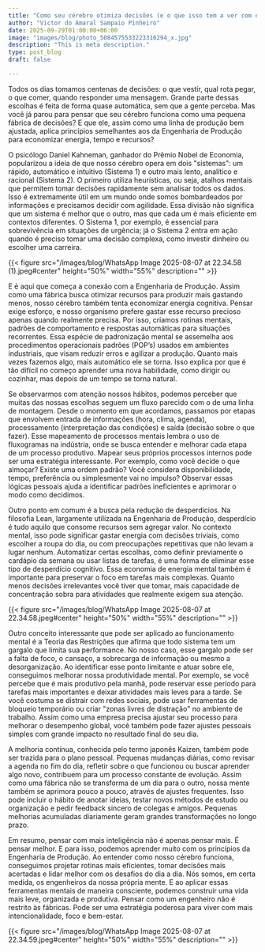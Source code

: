 ```yaml
---
title: "Como seu cérebro otimiza decisões (e o que isso tem a ver com engenharia)"
author: "Victor do Amaral Sampaio Pinheiro"
date: 2025-09-29T01:00:00+06:00
image: "images/blog/photo_5084575533223316294_x.jpg"
description: "This is meta description."
type: post_blog
draft: false

--- 
```


Todos os dias tomamos centenas de decisões: o que vestir, qual rota pegar, o que comer, quando responder uma mensagem. Grande parte dessas escolhas é feita de forma quase automática, sem que a gente perceba. Mas você já parou para pensar que seu cérebro funciona como uma pequena fábrica de decisões? E que ele, assim como uma linha de produção bem ajustada, aplica princípios semelhantes aos da Engenharia de Produção para economizar energia, tempo e recursos?

O psicólogo Daniel Kahneman, ganhador do Prêmio Nobel de Economia, popularizou a ideia de que nosso cérebro opera em dois "sistemas": um rápido, automático e intuitivo (Sistema 1) e outro mais lento, analítico e racional (Sistema 2). O primeiro utiliza heurísticas, ou seja, atalhos mentais que permitem tomar decisões rapidamente sem analisar todos os dados. Isso é extremamente útil em um mundo onde somos bombardeados por informações e precisamos decidir com agilidade. Essa divisão não significa que um sistema é melhor que o outro, mas que cada um é mais eficiente em contextos diferentes. O Sistema 1, por exemplo, é essencial para sobrevivência em situações de urgência; já o Sistema 2 entra em ação quando é preciso tomar uma decisão complexa, como investir dinheiro ou escolher uma carreira.

{{< figure src="/images/blog/WhatsApp Image 2025-08-07 at 22.34.58 (1).jpeg#center" height="50%" width="55%" description="" >}}

E é aqui que começa a conexão com a Engenharia de Produção. Assim como uma fábrica busca otimizar recursos para produzir mais gastando menos, nosso cérebro também tenta economizar energia cognitiva. Pensar exige esforço, e nosso organismo prefere gastar esse recurso precioso apenas quando realmente precisa. Por isso, criamos rotinas mentais, padrões de comportamento e respostas automáticas para situações recorrentes. Essa espécie de padronização mental se assemelha aos procedimentos operacionais padrões (POP’s) usados em ambientes industriais, que visam reduzir erros e agilizar a produção. Quanto mais vezes fazemos algo, mais automático ele se torna. Isso explica por que é tão difícil no começo aprender uma nova habilidade, como dirigir ou cozinhar, mas depois de um tempo se torna natural.

Se observarmos com atenção nossos hábitos, podemos perceber que muitas das nossas escolhas seguem um fluxo parecido com o de uma linha de montagem. Desde o momento em que acordamos, passamos por etapas que envolvem entrada de informações (hora, clima, agenda), processamento (interpretação das condições) e saída (decisão sobre o que fazer). Esse mapeamento de processos mentais lembra o uso de fluxogramas na indústria, onde se busca entender e melhorar cada etapa de um processo produtivo. Mapear seus próprios processos internos pode ser uma estratégia interessante. Por exemplo, como você decide o que almoçar? Existe uma ordem padrão? Você considera disponibilidade, tempo, preferência ou simplesmente vai no impulso? Observar essas lógicas pessoais ajuda a identificar padrões ineficientes e aprimorar o modo como decidimos.

Outro ponto em comum é a busca pela redução de desperdícios. Na filosofia Lean, largamente utilizada na Engenharia de Produção, desperdício é tudo aquilo que consome recursos sem agregar valor. No contexto mental, isso pode significar gastar energia com decisões triviais, como escolher a roupa do dia, ou com preocupações repetitivas que não levam a lugar nenhum. Automatizar certas escolhas, como definir previamente o cardápio da semana ou usar listas de tarefas, é uma forma de eliminar esse tipo de desperdício cognitivo. Essa economia de energia mental também é importante para preservar o foco em tarefas mais complexas. Quanto menos decisões irrelevantes você tiver que tomar, mais capacidade de concentração sobra para atividades que realmente exigem sua atenção.

{{< figure src="/images/blog/WhatsApp Image 2025-08-07 at 22.34.58.jpeg#center" height="50%" width="55%" description="" >}}

Outro conceito interessante que pode ser aplicado ao funcionamento mental é a Teoria das Restrições que afirma que todo sistema tem um gargalo que limita sua performance. No nosso caso, esse gargalo pode ser a falta de foco, o cansaço, a sobrecarga de informação ou mesmo a desorganização. Ao identificar esse ponto limitante e atuar sobre ele, conseguimos melhorar nossa produtividade mental. Por exemplo, se você percebe que é mais produtivo pela manhã, pode reservar esse período para tarefas mais importantes e deixar atividades mais leves para a tarde. Se você costuma se distrair com redes sociais, pode usar ferramentas de bloqueio temporário ou criar "zonas livres de distração" no ambiente de trabalho. Assim como uma empresa precisa ajustar seu processo para melhorar o desempenho global, você também pode fazer ajustes pessoais simples com grande impacto no resultado final do seu dia.

A melhoria contínua, conhecida pelo termo japonês Kaizen, também pode ser trazida para o plano pessoal. Pequenas mudanças diárias, como revisar a agenda no fim do dia, refletir sobre o que funcionou ou buscar aprender algo novo, contribuem para um processo constante de evolução. Assim como uma fábrica não se transforma de um dia para o outro, nossa mente também se aprimora pouco a pouco, através de ajustes frequentes. Isso pode incluir o hábito de anotar ideias, testar novos métodos de estudo ou organização e pedir feedback sincero de colegas e amigos. Pequenas melhorias acumuladas diariamente geram grandes transformações no longo prazo.

Em resumo, pensar com mais inteligência não é apenas pensar mais. É pensar melhor. E para isso, podemos aprender muito com os princípios da Engenharia de Produção. Ao entender como nosso cérebro funciona, conseguimos projetar rotinas mais eficientes, tomar decisões mais acertadas e lidar melhor com os desafios do dia a dia. Nós somos, em certa medida, os engenheiros da nossa própria mente. E ao aplicar essas ferramentas mentais de maneira consciente, podemos construir uma vida mais leve, organizada e produtiva. Pensar como um engenheiro não é restrito às fábricas. Pode ser uma estratégia poderosa para viver com mais intencionalidade, foco e bem-estar.

{{< figure src="/images/blog/WhatsApp Image 2025-08-07 at 22.34.59.jpeg#center" height="50%" width="55%" description="" >}}


